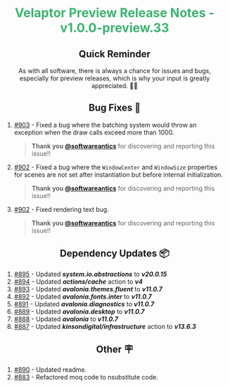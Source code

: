 <h1 align="center" style="color: mediumseagreen;font-weight: bold;">
Velaptor Preview Release Notes - v1.0.0-preview.33
</h1>

<h2 align="center" style="font-weight: bold;">Quick Reminder</h2>

<div align="center">

As with all software, there is always a chance for issues and bugs, especially for preview releases, which is why your input is greatly appreciated. 🙏🏼
</div>

<h2 align="center" style="font-weight: bold;">Bug Fixes 🐛</h2>

1. [#903](https://github.com/KinsonDigital/Velaptor/issues/903) - Fixed a bug where the batching system would throw an exception when the draw calls exceed more than 1000.
   > **Thank you [@softwareantics](https://github.com/softwareantics)** for discovering and reporting this issue!!
2. [#902](https://github.com/KinsonDigital/Velaptor/issues/902) - Fixed a bug where the `WindowCenter` and `WindowSize` properties for scenes are not set after instantiation but before internal initialization.
    > **Thank you [@softwareantics](https://github.com/softwareantics)** for discovering and reporting this issue!!
3. [#902](https://github.com/KinsonDigital/Velaptor/issues/902) - Fixed rendering text bug.
    > **Thank you [@softwareantics](https://github.com/softwareantics)** for discovering and reporting this issue!!

<h2 align="center" style="font-weight: bold;">Dependency Updates 📦</h2>

1. [#895](https://github.com/KinsonDigital/Velaptor/pull/895) - Updated _**system.io.abstractions**_ to _**v20.0.15**_
2. [#894](https://github.com/KinsonDigital/Velaptor/pull/894) - Updated _**actions/cache**_ action to _**v4**_
3. [#893](https://github.com/KinsonDigital/Velaptor/pull/893) - Updated _**avalonia.themes.fluent**_ to _**v11.0.7**_
4. [#892](https://github.com/KinsonDigital/Velaptor/pull/892) - Updated _**avalonia.fonts.inter**_ to _**v11.0.7**_
5. [#891](https://github.com/KinsonDigital/Velaptor/pull/891) - Updated _**avalonia.diagnostics**_ to _**v11.0.7**_
6. [#889](https://github.com/KinsonDigital/Velaptor/pull/889) - Updated _**avalonia.desktop**_ to _**v11.0.7**_
7. [#888](https://github.com/KinsonDigital/Velaptor/pull/888) - Updated _**avalonia**_ to _**v11.0.7**_
8. [#887](https://github.com/KinsonDigital/Velaptor/pull/887) - Updated _**kinsondigital/infrastructure**_ action to _**v13.6.3**_

<h2 align="center" style="font-weight: bold;">Other 🪧</h2>

1. [#890](https://github.com/KinsonDigital/Velaptor/issues/890) - Updated readme.
2. [#883](https://github.com/KinsonDigital/Velaptor/issues/883) - Refactored moq code to nsubstitute code.
